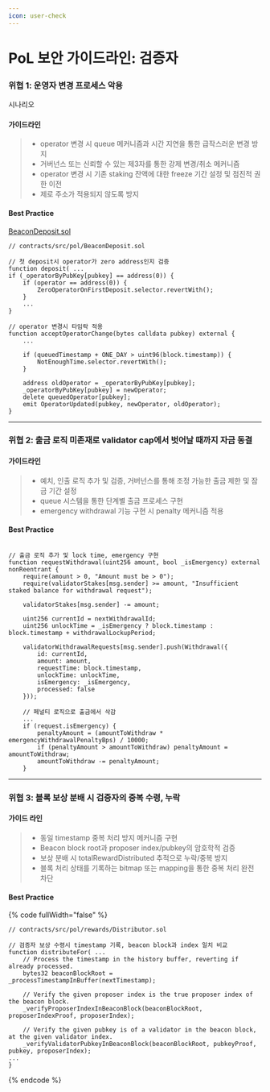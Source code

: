 ```yaml
---
icon: user-check
---
```


# PoL 보안 가이드라인: 검증자

### 위협 1: 운영자 변경 프로세스 악용

시나리오

#### 가이드라인

> * operator 변경 시 queue 메커니즘과 시간 지연을 통한 급작스러운 변경 방지
> * 거버넌스 또는 신뢰할 수 있는 제3자를 통한 강제 변경/취소 메커니즘
> * operator 변경 시 기존 staking 잔액에 대한 freeze 기간 설정 및 점진적 권한 이전
> * 제로 주소가 적용되지 않도록 방지

#### Best Practice&#x20;

[BeaconDeposit.sol](https://github.com/berachain/contracts/blob/main/src/pol/BeaconDeposit.sol)

```solidity
// contracts/src/pol/BeaconDeposit.sol

// 첫 deposit시 operator가 zero address인지 검증
function deposit( ...
if (_operatorByPubKey[pubkey] == address(0)) {
    if (operator == address(0)) {
        ZeroOperatorOnFirstDeposit.selector.revertWith();
    }
    ...
}

// operator 변경시 타임락 적용
function acceptOperatorChange(bytes calldata pubkey) external {
    ...

    if (queuedTimestamp + ONE_DAY > uint96(block.timestamp)) { 
        NotEnoughTime.selector.revertWith();
    }

    address oldOperator = _operatorByPubKey[pubkey];
    _operatorByPubKey[pubkey] = newOperator;
    delete queuedOperator[pubkey];
    emit OperatorUpdated(pubkey, newOperator, oldOperator);
}
```

***

### 위협 2: 출금 로직 미존재로 validator cap에서 벗어날 때까지 자금 동결

#### 가이드라인&#x20;

> * 예치, 인출 로직 추가 및 검증, 거버넌스를 통해 조정 가능한 출금 제한 및 잠금 기간 설정
> * queue 시스템을 통한 단계별 출금 프로세스 구현
> * emergency withdrawal 기능 구현 시 penalty 메커니즘 적용

#### Best Practice&#x20;

```solidity

// 출금 로직 추가 및 lock time, emergency 구현
function requestWithdrawal(uint256 amount, bool _isEmergency) external nonReentrant {
    require(amount > 0, "Amount must be > 0");
    require(validatorStakes[msg.sender] >= amount, "Insufficient staked balance for withdrawal request");

    validatorStakes[msg.sender] -= amount; 

    uint256 currentId = nextWithdrawalId;
    uint256 unlockTime = _isEmergency ? block.timestamp : block.timestamp + withdrawalLockupPeriod;

    validatorWithdrawalRequests[msg.sender].push(Withdrawal({
        id: currentId,
        amount: amount,
        requestTime: block.timestamp,
        unlockTime: unlockTime,
        isEmergency: _isEmergency,
        processed: false
    }));
    
    // 페널티 로직으로 출금에서 삭감
    ... 
    if (request.isEmergency) {
        penaltyAmount = (amountToWithdraw * emergencyWithdrawalPenaltyBps) / 10000;
        if (penaltyAmount > amountToWithdraw) penaltyAmount = amountToWithdraw; 
        amountToWithdraw -= penaltyAmount;
    }
```

***

### 위협 3: 블록 보상 분배 시 검증자의 중복 수령, 누락

#### 가이드 라인

> * 동일 timestamp 중복 처리 방지 메커니즘 구현
> * Beacon block root과 proposer index/pubkey의 암호학적 검증
> * 보상 분배 시 totalRewardDistributed 추적으로 누락/중복 방지
> * 블록 처리 상태를 기록하는 bitmap 또는 mapping을 통한 중복 처리 완전 차단

#### Best Practice&#x20;

{% code fullWidth="false" %}
```solidity
// contracts/src/pol/rewards/Distributor.sol

// 검증자 보상 수령시 timestamp 기록, beacon block과 index 일치 비교
function distributeFor( ...
    // Process the timestamp in the history buffer, reverting if already processed.
    bytes32 beaconBlockRoot = _processTimestampInBuffer(nextTimestamp);
    
    // Verify the given proposer index is the true proposer index of the beacon block.
    _verifyProposerIndexInBeaconBlock(beaconBlockRoot, proposerIndexProof, proposerIndex);
    
    // Verify the given pubkey is of a validator in the beacon block, at the given validator index.
    _verifyValidatorPubkeyInBeaconBlock(beaconBlockRoot, pubkeyProof, pubkey, proposerIndex);
...
}
```
{% endcode %}
